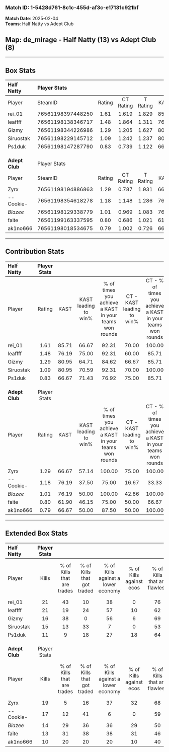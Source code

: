 ### Match ID: 1-5428d761-8c1c-455d-af3c-e17131c921bf  
**Match Date**: 2025-02-04  
**Teams**: Half Natty vs Adept Club  

## **Map**: de_mirage - Half Natty (13) vs Adept Club (8)  
---  

## Box Stats  

| **Half Natty** | Player Stats      |        |           |          |       |       |       |         |        |      |     |
| :- | :- | :-: | :-: | :-: | :-: | :-: | :-: | :-: | :-: | :-: | :-: |
| Player         | SteamID           | Rating | CT Rating | T Rating | KAST  |  ADR  | Kills | Assists | Deaths | K/D  | HS% |
| rei_01         | 76561198397448250 |  1.61  |   1.619   |  1.829   | 85.71 | 101.8 |  21   |    7    |   12   | 1.75 | 52  |
| leaffff        | 76561198138346717 |  1.48  |   1.864   |  1.311   | 76.19 | 101.4 |  21   |    5    |   14   | 1.50 | 47  |
| Gizmy          | 76561198344226986 |  1.29  |   1.205   |  1.627   | 80.95 | 79.4  |  16   |    6    |   12   | 1.33 | 31  |
| Siruostak      | 76561198229145712 |  1.09  |   1.242   |  1.237   | 80.95 | 69.9  |  15   |    5    |   17   | 0.88 | 33  |
| Ps1duk         | 76561198147287790 |  0.83  |   0.739   |  1.122   | 66.67 | 78.1  |  11   |    7    |   18   | 0.61 | 72  |
|                |                   |        |           |          |       |       |       |         |        |      |     |
|                |                   |        |           |          |       |       |       |         |        |      |     |
|                |                   |        |           |          |       |       |       |         |        |      |     |
| **Adept Club** | Player Stats      |        |           |          |       |       |       |         |        |      |     |
| Player         | SteamID           | Rating | CT Rating | T Rating | KAST  |  ADR  | Kills | Assists | Deaths | K/D  | HS% |
| Zyrx           | 76561198194886863 |  1.29  |   0.787   |  1.931   | 66.67 | 92.1  |  19   |    4    |   14   | 1.36 | 36  |
| --Cookie-      | 76561198354618278 |  1.18  |   1.148   |  1.286   | 76.19 | 88.2  |  17   |    7    |   18   | 0.94 | 64  |
| _Blazee_       | 76561198129338779 |  1.01  |   0.969   |  1.083   | 76.19 | 73.1  |  14   |    8    |   18   | 0.78 | 42  |
| faite          | 76561199163337595 |  0.80  |   0.686   |  1.021   | 61.90 | 67.6  |  13   |    4    |   19   | 0.68 | 53  |
| ak1no666       | 76561198018534675 |  0.79  |   1.002   |  0.726   | 66.67 | 57.6  |  10   |    6    |   15   | 0.67 | 20  |
---  

## Contribution Stats  

| **Half Natty** | Player Stats |       |                      |                                                        |                           |                                                             |                          |                                                            |
| :- | :-: | :-: | :-: | :-: | :-: | :-: | :-: | :-: |
| Player         |    Rating    | KAST  | KAST leading to win% | % of times you achieve a KAST in your teams won rounds | CT - KAST leading to win% | CT - % of times you achieve a KAST in your teams won rounds | T - KAST leading to win% | T - % of times you achieve a KAST in your teams won rounds |
| rei_01         |     1.61     | 85.71 |        66.67         |                         92.31                          |           70.00           |                           100.00                            |          62.50           |                           83.33                            |
| leaffff        |     1.48     | 76.19 |        75.00         |                         92.31                          |           60.00           |                            85.71                            |          100.00          |                           100.00                           |
| Gizmy          |     1.29     | 80.95 |        64.71         |                         84.62                          |           66.67           |                            85.71                            |          62.50           |                           83.33                            |
| Siruostak      |     1.09     | 80.95 |        70.59         |                         92.31                          |           70.00           |                           100.00                            |          71.43           |                           83.33                            |
| Ps1duk         |     0.83     | 66.67 |        71.43         |                         76.92                          |           75.00           |                            85.71                            |          66.67           |                           66.67                            |
|                |              |       |                      |                                                        |                           |                                                             |                          |                                                            |
|                |              |       |                      |                                                        |                           |                                                             |                          |                                                            |
|                |              |       |                      |                                                        |                           |                                                             |                          |                                                            |
| **Adept Club** | Player Stats |       |                      |                                                        |                           |                                                             |                          |                                                            |
| Player         |    Rating    | KAST  | KAST leading to win% | % of times you achieve a KAST in your teams won rounds | CT - KAST leading to win% | CT - % of times you achieve a KAST in your teams won rounds | T - KAST leading to win% | T - % of times you achieve a KAST in your teams won rounds |
| Zyrx           |     1.29     | 66.67 |        57.14         |                         100.00                         |           75.00           |                           100.00                            |          50.00           |                           100.00                           |
| --Cookie-      |     1.18     | 76.19 |        37.50         |                         75.00                          |           16.67           |                            33.33                            |          50.00           |                           100.00                           |
| _Blazee_       |     1.01     | 76.19 |        50.00         |                         100.00                         |           42.86           |                           100.00                            |          55.56           |                           100.00                           |
| faite          |     0.80     | 61.90 |        46.15         |                         75.00                          |           50.00           |                            66.67                            |          44.44           |                           80.00                            |
| ak1no666       |     0.79     | 66.67 |        50.00         |                         87.50                          |           50.00           |                           100.00                            |          50.00           |                           80.00                            |
---  

## Extended Box Stats  

| **Half Natty** | Player Stats |                            |                            |                                    |                         |                              |                                 |        |                             |                                     |                          |                               |                            |
| :- | :-: | :-: | :-: | :-: | :-: | :-: | :-: | :-: | :-: | :-: | :-: | :-: | :-: |
| Player         |    Kills     | % of Kills that are trades | % of Kills that got traded | % of Kills against a lower economy | % of Kills against ecos | % of Kills that are flawless | % of Kills that are close duels | Deaths | % of Deaths that get traded | % of Deaths against a lower economy | % of Deaths against ecos | % of Deaths that are flawless | % of Deaths that are close |
| rei_01         |      21      |             43             |             10             |                 38                 |            0            |              76              |                5                |   12   |             33              |                 33                  |            0             |              67               |             0              |
| leaffff        |      21      |             19             |             24             |                 57                 |           10            |              62              |                0                |   14   |             43              |                 21                  |            0             |              57               |             0              |
| Gizmy          |      16      |             38             |             0              |                 56                 |            6            |              69              |                0                |   12   |             25              |                 25                  |            0             |              42               |             8              |
| Siruostak      |      15      |             13             |             33             |                 7                  |            0            |              53              |                0                |   17   |             35              |                 35                  |            6             |              65               |             6              |
| Ps1duk         |      11      |             9              |             18             |                 27                 |           18            |              64              |                9                |   18   |             17              |                 28                  |            0             |              44               |             6              |
|                |              |                            |                            |                                    |                         |                              |                                 |        |                             |                                     |                          |                               |                            |
|                |              |                            |                            |                                    |                         |                              |                                 |        |                             |                                     |                          |                               |                            |
|                |              |                            |                            |                                    |                         |                              |                                 |        |                             |                                     |                          |                               |                            |
| **Adept Club** | Player Stats |                            |                            |                                    |                         |                              |                                 |        |                             |                                     |                          |                               |                            |
| Player         |    Kills     | % of Kills that are trades | % of Kills that got traded | % of Kills against a lower economy | % of Kills against ecos | % of Kills that are flawless | % of Kills that are close duels | Deaths | % of Deaths that get traded | % of Deaths against a lower economy | % of Deaths against ecos | % of Deaths that are flawless | % of Deaths that are close |
| Zyrx           |      19      |             5              |             16             |                 37                 |           32            |              68              |                5                |   14   |             43              |                  7                  |            0             |              71               |             7              |
| --Cookie-      |      17      |             12             |             41             |                 6                  |            0            |              59              |                0                |   18   |             11              |                 11                  |            11            |              61               |             0              |
| _Blazee_       |      14      |             29             |             36             |                 36                 |           29            |              50              |                7                |   18   |              6              |                 11                  |            6             |              61               |             6              |
| faite          |      13      |             31             |             38             |                 38                 |           31            |              46              |                0                |   19   |             16              |                 11                  |            5             |              63               |             0              |
| ak1no666       |      10      |             20             |             20             |                 20                 |           10            |              40              |               10                |   15   |             13              |                  7                  |            7             |              73               |             0              |

